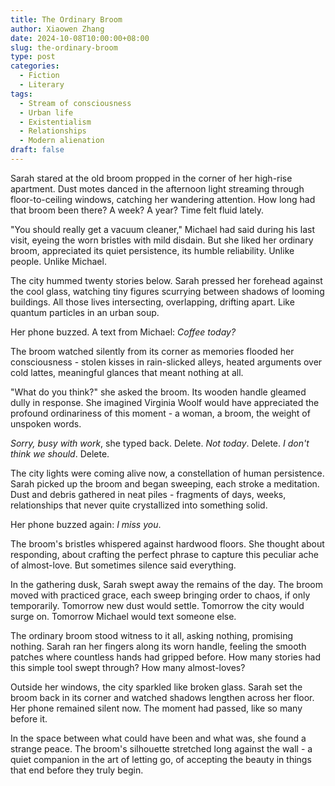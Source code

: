 ```yaml
---
title: The Ordinary Broom
author: Xiaowen Zhang
date: 2024-10-08T10:00:00+08:00
slug: the-ordinary-broom
type: post
categories:
  - Fiction
  - Literary
tags:
  - Stream of consciousness
  - Urban life
  - Existentialism
  - Relationships
  - Modern alienation
draft: false
---
```


Sarah stared at the old broom propped in the corner of her high-rise apartment. Dust motes danced in the afternoon light streaming through floor-to-ceiling windows, catching her wandering attention. How long had that broom been there? A week? A year? Time felt fluid lately.

"You should really get a vacuum cleaner," Michael had said during his last visit, eyeing the worn bristles with mild disdain. But she liked her ordinary broom, appreciated its quiet persistence, its humble reliability. Unlike people. Unlike Michael.

The city hummed twenty stories below. Sarah pressed her forehead against the cool glass, watching tiny figures scurrying between shadows of looming buildings. All those lives intersecting, overlapping, drifting apart. Like quantum particles in an urban soup.

Her phone buzzed. A text from Michael: *Coffee today?*

The broom watched silently from its corner as memories flooded her consciousness - stolen kisses in rain-slicked alleys, heated arguments over cold lattes, meaningful glances that meant nothing at all.

"What do you think?" she asked the broom. Its wooden handle gleamed dully in response. She imagined Virginia Woolf would have appreciated the profound ordinariness of this moment - a woman, a broom, the weight of unspoken words.

*Sorry, busy with work*, she typed back. Delete. *Not today*. Delete. *I don't think we should*. Delete.

The city lights were coming alive now, a constellation of human persistence. Sarah picked up the broom and began sweeping, each stroke a meditation. Dust and debris gathered in neat piles - fragments of days, weeks, relationships that never quite crystallized into something solid.

Her phone buzzed again: *I miss you*.

The broom's bristles whispered against hardwood floors. She thought about responding, about crafting the perfect phrase to capture this peculiar ache of almost-love. But sometimes silence said everything.

In the gathering dusk, Sarah swept away the remains of the day. The broom moved with practiced grace, each sweep bringing order to chaos, if only temporarily. Tomorrow new dust would settle. Tomorrow the city would surge on. Tomorrow Michael would text someone else.

The ordinary broom stood witness to it all, asking nothing, promising nothing. Sarah ran her fingers along its worn handle, feeling the smooth patches where countless hands had gripped before. How many stories had this simple tool swept through? How many almost-loves?

Outside her windows, the city sparkled like broken glass. Sarah set the broom back in its corner and watched shadows lengthen across her floor. Her phone remained silent now. The moment had passed, like so many before it.

In the space between what could have been and what was, she found a strange peace. The broom's silhouette stretched long against the wall - a quiet companion in the art of letting go, of accepting the beauty in things that end before they truly begin.